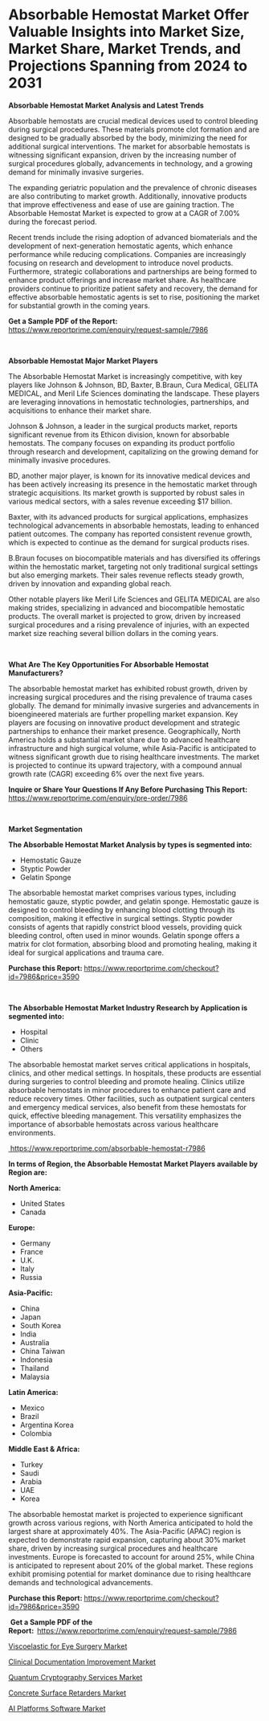 <p><h1>Absorbable Hemostat Market Offer Valuable Insights into Market Size, Market Share, Market Trends, and Projections Spanning from 2024 to 2031</h1></p><p><strong>Absorbable Hemostat Market Analysis and Latest Trends</strong></p>
<p><p>Absorbable hemostats are crucial medical devices used to control bleeding during surgical procedures. These materials promote clot formation and are designed to be gradually absorbed by the body, minimizing the need for additional surgical interventions. The market for absorbable hemostats is witnessing significant expansion, driven by the increasing number of surgical procedures globally, advancements in technology, and a growing demand for minimally invasive surgeries.</p><p>The expanding geriatric population and the prevalence of chronic diseases are also contributing to market growth. Additionally, innovative products that improve effectiveness and ease of use are gaining traction. The Absorbable Hemostat Market is expected to grow at a CAGR of 7.00% during the forecast period. </p><p>Recent trends include the rising adoption of advanced biomaterials and the development of next-generation hemostatic agents, which enhance performance while reducing complications. Companies are increasingly focusing on research and development to introduce novel products. Furthermore, strategic collaborations and partnerships are being formed to enhance product offerings and increase market share. As healthcare providers continue to prioritize patient safety and recovery, the demand for effective absorbable hemostatic agents is set to rise, positioning the market for substantial growth in the coming years.</p></p>
<p><strong>Get a Sample PDF of the Report:&nbsp;</strong> <a href="https://www.reportprime.com/enquiry/request-sample/7986?utm_campaign=39&utm_medium=2&utm_source=Github&utm_content=ia&utm_term=26112024&utm_id=absorbable-hemostat">https://www.reportprime.com/enquiry/request-sample/7986</a></p>
<p>&nbsp;</p>
<p><strong>Absorbable Hemostat Major Market Players</strong></p>
<p><p>The Absorbable Hemostat Market is increasingly competitive, with key players like Johnson & Johnson, BD, Baxter, B.Braun, Cura Medical, GELITA MEDICAL, and Meril Life Sciences dominating the landscape. These players are leveraging innovations in hemostatic technologies, partnerships, and acquisitions to enhance their market share.</p><p>Johnson & Johnson, a leader in the surgical products market, reports significant revenue from its Ethicon division, known for absorbable hemostats. The company focuses on expanding its product portfolio through research and development, capitalizing on the growing demand for minimally invasive procedures.</p><p>BD, another major player, is known for its innovative medical devices and has been actively increasing its presence in the hemostatic market through strategic acquisitions. Its market growth is supported by robust sales in various medical sectors, with a sales revenue exceeding $17 billion.</p><p>Baxter, with its advanced products for surgical applications, emphasizes technological advancements in absorbable hemostats, leading to enhanced patient outcomes. The company has reported consistent revenue growth, which is expected to continue as the demand for surgical products rises.</p><p>B.Braun focuses on biocompatible materials and has diversified its offerings within the hemostatic market, targeting not only traditional surgical settings but also emerging markets. Their sales revenue reflects steady growth, driven by innovation and expanding global reach.</p><p>Other notable players like Meril Life Sciences and GELITA MEDICAL are also making strides, specializing in advanced and biocompatible hemostatic products. The overall market is projected to grow, driven by increased surgical procedures and a rising prevalence of injuries, with an expected market size reaching several billion dollars in the coming years.</p></p>
<p>&nbsp;</p>
<p><strong>What Are The Key Opportunities For Absorbable Hemostat Manufacturers?</strong></p>
<p><p>The absorbable hemostat market has exhibited robust growth, driven by increasing surgical procedures and the rising prevalence of trauma cases globally. The demand for minimally invasive surgeries and advancements in bioengineered materials are further propelling market expansion. Key players are focusing on innovative product development and strategic partnerships to enhance their market presence. Geographically, North America holds a substantial market share due to advanced healthcare infrastructure and high surgical volume, while Asia-Pacific is anticipated to witness significant growth due to rising healthcare investments. The market is projected to continue its upward trajectory, with a compound annual growth rate (CAGR) exceeding 6% over the next five years.</p></p>
<p><strong>Inquire or Share Your Questions If Any Before Purchasing This Report:</strong> <a href="https://www.reportprime.com/enquiry/pre-order/7986?utm_campaign=39&utm_medium=2&utm_source=Github&utm_content=ia&utm_term=26112024&utm_id=absorbable-hemostat">https://www.reportprime.com/enquiry/pre-order/7986</a></p>
<p>&nbsp;</p>
<p><strong>Market Segmentation</strong></p>
<p><strong>The Absorbable Hemostat Market Analysis by types is segmented into:</strong></p>
<p><ul><li>Hemostatic Gauze</li><li>Styptic Powder</li><li>Gelatin Sponge</li></ul></p>
<p><p>The absorbable hemostat market comprises various types, including hemostatic gauze, styptic powder, and gelatin sponge. Hemostatic gauze is designed to control bleeding by enhancing blood clotting through its composition, making it effective in surgical settings. Styptic powder consists of agents that rapidly constrict blood vessels, providing quick bleeding control, often used in minor wounds. Gelatin sponge offers a matrix for clot formation, absorbing blood and promoting healing, making it ideal for surgical applications and trauma care.</p></p>
<p><strong>Purchase this Report:&nbsp;</strong><a href="https://www.reportprime.com/checkout?id=7986&price=3590&utm_campaign=39&utm_medium=2&utm_source=Github&utm_content=ia&utm_term=26112024&utm_id=absorbable-hemostat">https://www.reportprime.com/checkout?id=7986&price=3590</a></p>
<p>&nbsp;</p>
<p><strong>The Absorbable Hemostat Market Industry Research by Application is segmented into:</strong></p>
<p><ul><li>Hospital</li><li>Clinic</li><li>Others</li></ul></p>
<p><p>The absorbable hemostat market serves critical applications in hospitals, clinics, and other medical settings. In hospitals, these products are essential during surgeries to control bleeding and promote healing. Clinics utilize absorbable hemostats in minor procedures to enhance patient care and reduce recovery times. Other facilities, such as outpatient surgical centers and emergency medical services, also benefit from these hemostats for quick, effective bleeding management. This versatility emphasizes the importance of absorbable hemostats across various healthcare environments.</p></p>
<p><a href="https://www.reportprime.com/absorbable-hemostat-r7986?utm_campaign=39&utm_medium=2&utm_source=Github&utm_content=ia&utm_term=26112024&utm_id=absorbable-hemostat">&nbsp;https://www.reportprime.com/absorbable-hemostat-r7986</a></p>
<p><strong>In terms of Region, the Absorbable Hemostat Market Players available by Region are:</strong></p>
<p>
    <p> <strong> North America: </strong>
        <ul>
            <li>United States</li>
            <li>Canada</li>
        </ul>
        </p> 
    <p> <strong> Europe: </strong>
        <ul>
            <li>Germany</li>
            <li>France</li>
            <li>U.K.</li>
            <li>Italy</li>
            <li>Russia</li>
        </ul>
        </p> 
    <p> <strong> Asia-Pacific: </strong>
        <ul>
            <li>China</li>
            <li>Japan</li>
            <li>South Korea</li>
            <li>India</li>
            <li>Australia</li>
            <li>China Taiwan</li>
            <li>Indonesia</li>
            <li>Thailand</li>
            <li>Malaysia</li>
        </ul>
        </p> 
    <p> <strong> Latin America: </strong>
        <ul>
            <li>Mexico</li>
            <li>Brazil</li>
            <li>Argentina Korea</li>
            <li>Colombia</li>
        </ul>
        </p> 
    <p> <strong> Middle East & Africa: </strong>
        <ul>
            <li>Turkey</li>
            <li>Saudi</li>
            <li>Arabia</li>
            <li>UAE</li>
            <li>Korea</li>
        </ul>
    </p>
    </p>
<p><p>The absorbable hemostat market is projected to experience significant growth across various regions, with North America anticipated to hold the largest share at approximately 40%. The Asia-Pacific (APAC) region is expected to demonstrate rapid expansion, capturing about 30% market share, driven by increasing surgical procedures and healthcare investments. Europe is forecasted to account for around 25%, while China is anticipated to represent about 20% of the global market. These regions exhibit promising potential for market dominance due to rising healthcare demands and technological advancements.</p></p>
<p><strong>Purchase this Report: </strong><a href="https://www.reportprime.com/checkout?id=7986&price=3590&utm_campaign=39&utm_medium=2&utm_source=Github&utm_content=ia&utm_term=26112024&utm_id=absorbable-hemostat">https://www.reportprime.com/checkout?id=7986&price=3590</a></p>
<p>&nbsp;<strong>Get a Sample PDF of the Report:&nbsp;&nbsp;</strong><a href="https://www.reportprime.com/enquiry/request-sample/7986?utm_campaign=39&utm_medium=2&utm_source=Github&utm_content=ia&utm_term=26112024&utm_id=absorbable-hemostat">https://www.reportprime.com/enquiry/request-sample/7986</a></p>
<p><strong></strong></p>
<p><p><a href="https://github.com/bonedung74807/Market-Research-Report-List-1/blob/main/viscoelastic-for-eye-surgery-market.md?utm_campaign=39&utm_medium=2&utm_source=Github&utm_content=ia&utm_term=26112024&utm_id=absorbable-hemostat">Viscoelastic for Eye Surgery Market</a></p><p><a href="https://www.linkedin.com/pulse/clinical-documentation-improvement-industry-overview-2024--c0eve?utm_campaign=39&utm_medium=2&utm_source=Github&utm_content=ia&utm_term=26112024&utm_id=absorbable-hemostat">Clinical Documentation Improvement Market</a></p><p><a href="https://issuu.com/reportprime-2/docs/quantum-cryptography-services-marke_b774edda4e4c42?utm_campaign=39&utm_medium=2&utm_source=Github&utm_content=ia&utm_term=26112024&utm_id=absorbable-hemostat">Quantum Cryptography Services Market</a></p><p><a href="https://www.linkedin.com/pulse/emerging-technologies-reshaping-concrete-surface-retarders-q3obe?utm_campaign=39&utm_medium=2&utm_source=Github&utm_content=ia&utm_term=26112024&utm_id=absorbable-hemostat">Concrete Surface Retarders Market</a></p><p><a href="https://issuu.com/reportprime-2/docs/ai-platforms-software-market-size-2_5a6805b2beb6e1?utm_campaign=39&utm_medium=2&utm_source=Github&utm_content=ia&utm_term=26112024&utm_id=absorbable-hemostat">AI Platforms Software Market</a></p></p>